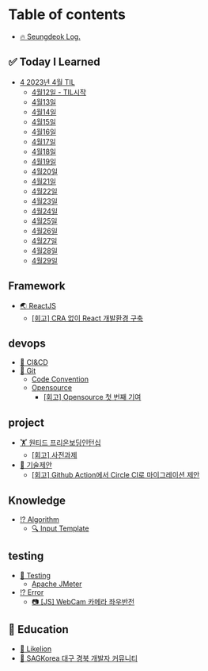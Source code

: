 # Table of contents

* [🔥 Seungdeok Log.](README.md)

## ✅ Today I Learned <a href="#til" id="til"></a>

* [4 2023년 4월 TIL](til/2023-4-til/README.md)
  * [4월12일 - TIL시작](til/2023-4-til/4-12-til.md)
  * [4월13일](til/2023-4-til/4-13.md)
  * [4월14일](til/2023-4-til/4-14.md)
  * [4월15일](til/2023-4-til/4-15.md)
  * [4월16일](til/2023-4-til/4-16.md)
  * [4월17일](til/2023-4-til/4-17.md)
  * [4월18일](til/2023-4-til/4-18.md)
  * [4월19일](til/2023-4-til/4-19.md)
  * [4월20일](til/2023-4-til/4-20.md)
  * [4월21일](til/2023-4-til/4-21.md)
  * [4월22일](til/2023-4-til/4-22.md)
  * [4월23일](til/2023-4-til/4-23.md)
  * [4월24일](til/2023-4-til/4-24.md)
  * [4월25일](til/2023-4-til/4-25.md)
  * [4월26일](til/2023-4-til/4-26.md)
  * [4월27일](til/2023-4-til/4-27.md)
  * [4월28일](til/2023-4-til/4-28.md)
  * [4월29일](til/2023-4-til/4-29.md)

## Framework

* [🌏 ReactJS](framework/reactjs/README.md)
  * [\[회고\] CRA 없이 React 개발환경 구축](framework/reactjs/react-without-cra.md)

## devops

* [🧪 CI\&CD](devops/ci-and-cd.md)
* [💬 Git](skill/devops/git/README.md)
  * [Code Convention](skill/devops/git/code-convention.md)
  * [Opensource](devops/git/opensource/README.md)
    * [\[회고\] Opensource 첫 번째 기여](devops/git/opensource/first-commit.md)

## project

* [🏋 원티드 프리온보딩인턴십](project/wanted-internship/README.md)
  * [\[회고\] 사전과제](project/wanted-internship/section-task.md)
* [📄 기술제안](project/tech-proposal/README.md)
  * [\[회고\] Github Action에서 Circle CI로 마이그레이션 제안](skill/devops/challenge/github-action-circle-ci.md)

## Knowledge

* [⁉ Algorithm](knowledge/algorithm/README.md)
  * [🔍 Input Template](knowledge/algorithm/input-template.md)

## testing

* [🧪 Testing](testing/testing/README.md)
  * [Apache JMeter](testing/testing/apache-jmeter.md)
* [⁉ Error](testing/error.md)
  * [📷 \[JS\] WebCam 카메라 좌우반전](skill/reactjs/challenge/web-webcam.md)

## 🌳 Education <a href="#edu" id="edu"></a>

* [🦁 Likelion](edu/likelion.md)
* [👫 SAGKorea 대구 경북 개발자 커뮤니티](edu/sagkorea.md)
